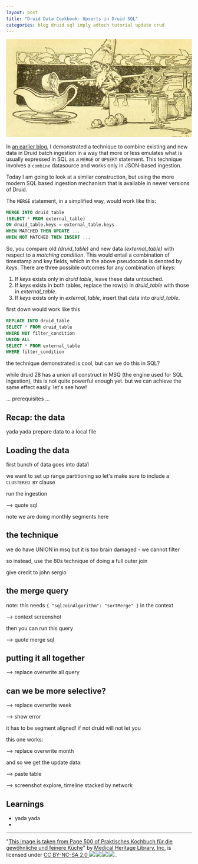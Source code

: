 ```yaml
---
layout: post
title: "Druid Data Cookbook: Upserts in Druid SQL"
categories: blog druid sql imply adtech tutorial update crud
---
```


![Druid Cookbook](/assets/2021-12-21-elf.jpg)

In [an earlier blog](/2023/03/07/selective-bulk-upserts-in-apache-druid/), I demonstrated a technique to combine existing and new data in Druid batch ingestion in a way that more or less emulates what is usually expressed in SQL as a `MERGE` or `UPSERT` statement. This technique involves a `combine` datasource and works only in JSON-based ingestion.

Today I am going to look at a similar construction, but using the more modern SQL based ingestion mechanism that is available in newer versions of Druid.

The `MERGE` statement, in a simplified way, would work like this:

```sql
MERGE INTO druid_table
(SELECT * FROM external_table)
ON druid_table.keys = external_table.keys
WHEN MATCHED THEN UPDATE ...
WHEN NOT MATCHED THEN INSERT ...
```

So, you compare old _(druid_table)_ and new data _(external_table)_ with respect to a _matching condition_. This would entail a combination of timestamp and key fields, which in the above pseudocode is denoted by _keys_. There are three possible outcomes for any combination of _keys:_

1. If _keys_ exists only in _druid table_, leave these data untouched.
2. If _keys_ exists in both tables, replace the row(s) in _druid_table_ with those in _external_table_.
3. If _keys_ exists only in _external_table_, insert that data into _druid_table_.



first down would work like this

```sql
REPLACE INTO druid_table
SELECT * FROM druid_table
WHERE NOT filter_condition
UNION ALL
SELECT * FROM external_table
WHERE filter_condition
```

the technique demonstrated is cool, but can we do this in SQL?

while druid 28 has a union all construct in MSQ (the engine used for SQL ingestion), this is not quite powerful enough yet. but we can achieve the same effect easily. let's see how!

... prerequisites ...

## Recap: the data

yada yada prepare data to a local file

## Loading the data

first bunch of data goes into data1

we want to set up range partitioning so let's make sure to include a `CLUSTERED BY` clause

run the ingestion

--> quote sql

note we are doing monthly segments here

## the technique

we do have UNION in msq but it is too brain damaged - we cannot filter 

so instead, use the 80s technique of doing a full outer join

give credit to john sergio 

## the merge query

note: this needs `{ "sqlJoinAlgorithm": "sortMerge" }` in the context

--> context screenshot

then you can run this query

--> quote merge sql

## putting it all together

--> replace overwrite all query

## can we be more selective?

--> replace overwrite week

--> show error

it has to be segment aligned! if not druid will not let you

this one works:

--> replace overwrite month

and so we get the update data:

--> paste table

--> screenshot explore, timeline stacked by network

## Learnings

- yada yada
- 

---

"[This image is taken from Page 500 of Praktisches Kochbuch f&uuml;r die gew&ouml;hnliche und feinere K&uuml;che](https://www.flickr.com/photos/mhlimages/48051262646/)" by [Medical Heritage Library, Inc.](https://www.flickr.com/photos/mhlimages/) is licensed under <a target="_blank" rel="noopener noreferrer" href="https://creativecommons.org/licenses/by-nc-sa/2.0/">CC BY-NC-SA 2.0 <img src="https://mirrors.creativecommons.org/presskit/icons/cc.svg" style="height: 1em; margin-right: 0.125em; display: inline;"/><img src="https://mirrors.creativecommons.org/presskit/icons/by.svg" style="height: 1em; margin-right: 0.125em; display: inline;"/><img src="https://mirrors.creativecommons.org/presskit/icons/nc.svg" style="height: 1em; margin-right: 0.125em; display: inline;"/><img src="https://mirrors.creativecommons.org/presskit/icons/sa.svg" style="height: 1em; margin-right: 0.125em; display: inline;"/></a>.
